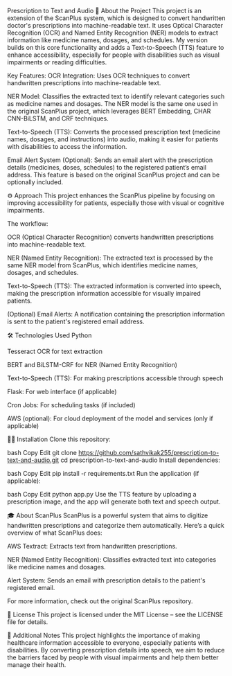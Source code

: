 Prescription to Text and Audio
📖 About the Project
This project is an extension of the ScanPlus system, which is designed to convert handwritten doctor's prescriptions into machine-readable text. It uses Optical Character Recognition (OCR) and Named Entity Recognition (NER) models to extract information like medicine names, dosages, and schedules. My version builds on this core functionality and adds a Text-to-Speech (TTS) feature to enhance accessibility, especially for people with disabilities such as visual impairments or reading difficulties.

Key Features:
OCR Integration: Uses OCR techniques to convert handwritten prescriptions into machine-readable text.

NER Model: Classifies the extracted text to identify relevant categories such as medicine names and dosages. The NER model is the same one used in the original ScanPlus project, which leverages BERT Embedding, CHAR CNN-BiLSTM, and CRF techniques.

Text-to-Speech (TTS): Converts the processed prescription text (medicine names, dosages, and instructions) into audio, making it easier for patients with disabilities to access the information.

Email Alert System (Optional): Sends an email alert with the prescription details (medicines, doses, schedules) to the registered patient’s email address. This feature is based on the original ScanPlus project and can be optionally included.

⚙️ Approach
This project enhances the ScanPlus pipeline by focusing on improving accessibility for patients, especially those with visual or cognitive impairments.

The workflow:

OCR (Optical Character Recognition) converts handwritten prescriptions into machine-readable text.

NER (Named Entity Recognition): The extracted text is processed by the same NER model from ScanPlus, which identifies medicine names, dosages, and schedules.

Text-to-Speech (TTS): The extracted information is converted into speech, making the prescription information accessible for visually impaired patients.

(Optional) Email Alerts: A notification containing the prescription information is sent to the patient's registered email address.

🛠️ Technologies Used
Python

Tesseract OCR for text extraction

BERT and BiLSTM-CRF for NER (Named Entity Recognition)

Text-to-Speech (TTS): For making prescriptions accessible through speech

Flask: For web interface (if applicable)

Cron Jobs: For scheduling tasks (if included)

AWS (optional): For cloud deployment of the model and services (only if applicable)

👩‍💻 Installation
Clone this repository:

bash
Copy
Edit
git clone https://github.com/sathvikak255/prescription-to-text-and-audio.git
cd prescription-to-text-and-audio
Install dependencies:

bash
Copy
Edit
pip install -r requirements.txt
Run the application (if applicable):

bash
Copy
Edit
python app.py
Use the TTS feature by uploading a prescription image, and the app will generate both text and speech output.

🎓 About ScanPlus
ScanPlus is a powerful system that aims to digitize handwritten prescriptions and categorize them automatically. Here’s a quick overview of what ScanPlus does:

AWS Textract: Extracts text from handwritten prescriptions.

NER (Named Entity Recognition): Classifies extracted text into categories like medicine names and dosages.

Alert System: Sends an email with prescription details to the patient's registered email.

For more information, check out the original ScanPlus repository.

📝 License
This project is licensed under the MIT License – see the LICENSE file for details.

🎯 Additional Notes
This project highlights the importance of making healthcare information accessible to everyone, especially patients with disabilities. By converting prescription details into speech, we aim to reduce the barriers faced by people with visual impairments and help them better manage their health.

